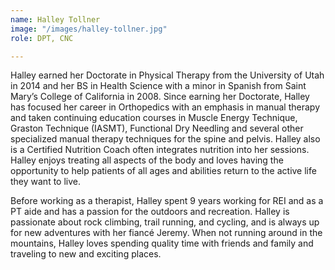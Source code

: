 ```yaml
---
name: Halley Tollner
image: "/images/halley-tollner.jpg"
role: DPT, CNC

---
```

Halley earned her Doctorate in Physical Therapy from the University of Utah in 2014 and her BS in Health Science with a minor in Spanish from Saint Mary’s College of California in 2008. Since earning her Doctorate, Halley has focused her career in Orthopedics with an emphasis in manual therapy and taken continuing education courses in Muscle Energy Technique, Graston Technique (IASMT), Functional Dry Needling and several other specialized manual therapy techniques for the spine and pelvis. Halley also is a Certified Nutrition Coach often integrates nutrition into her sessions. Halley enjoys treating all aspects of the body and loves having the opportunity to help patients of all ages and abilities return to the active life they want to live.

Before working as a therapist, Halley spent 9 years working for REI and as a PT aide and has a passion for the outdoors and recreation. Halley is passionate about rock climbing, trail running, and cycling, and is always up for new adventures with her fiancé Jeremy. When not running around in the mountains, Halley loves spending quality time with friends and family and traveling to new and exciting places.